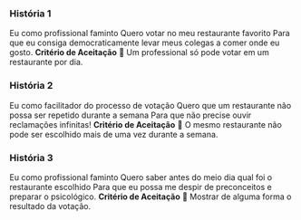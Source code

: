 ### História 1
Eu como profissional faminto
Quero votar no meu restaurante favorito
Para que eu consiga democraticamente levar meus colegas a comer onde eu
gosto.
__Critério de Aceitação__
 Um professional só pode votar em um restaurante por dia.

### História 2
Eu como facilitador do processo de votação
Quero que um restaurante não possa ser repetido durante a semana
Para que não precise ouvir reclamações infinitas!
__Critério de Aceitação__
 O mesmo restaurante não pode ser escolhido mais de uma vez durante a semana.

### História 3
Eu como profissional faminto
Quero saber antes do meio dia qual foi o restaurante escolhido
Para que eu possa me despir de preconceitos e preparar o psicológico.
__Critério de Aceitação__
 Mostrar de alguma forma o resultado da votação.
